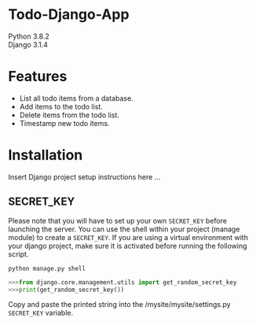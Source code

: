 # Todo-Django-App

Python 3.8.2<br>
Django 3.1.4<br>

# Features

- List all todo items from a database.
- Add items to the todo list.
- Delete items from the todo list.
- Timestamp new todo items.

# Installation

Insert Django project setup instructions here ...

## SECRET_KEY

Please note that you will have to set up your own `SECRET_KEY` before launching the server. You can use the shell within your project (manage module) to create a `SECRET_KEY`. If you are using a virtual environment with your django project, make sure it is activated before running the following script.

`python manage.py shell`

```Python
>>>from django.core.management.utils import get_random_secret_key
>>>print(get_random_secret_key())
```

Copy and paste the printed string into the /mysite/mysite/settings.py `SECRET_KEY` variable.
